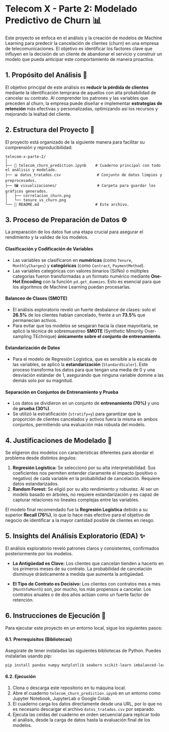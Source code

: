 # Telecom X - Parte 2: Modelado Predictivo de Churn 📊

Este proyecto se enfoca en el análisis y la creación de modelos de Machine Learning para predecir la cancelación de clientes (churn) en una empresa de telecomunicaciones. El objetivo es identificar los factores clave que influyen en la decisión de un cliente de abandonar el servicio y construir un modelo que pueda anticipar este comportamiento de manera proactiva.

## 1\. Propósito del Análisis 🎯

El objetivo principal de este análisis es **reducir la pérdida de clientes** mediante la identificación temprana de aquellos con alta probabilidad de cancelar su contrato. Al comprender los patrones y las variables que preceden al churn, la empresa puede diseñar e implementar **estrategias de retención** más efectivas y personalizadas, optimizando así los recursos y mejorando la lealtad del cliente.

## 2\. Estructura del Proyecto 📂

El proyecto está organizado de la siguiente manera para facilitar su comprensión y reproducibilidad:

```
telecom-x-parte-2/
│
├── 📄 telecom_churn_prediction.ipynb    # Cuaderno principal con todo el análisis y modelado.
├── 📊 datos_tratados.csv                # Conjunto de datos limpios y preprocesados.
├── 🖼️ visualizaciones/                  # Carpeta para guardar los gráficos generados.
│   ├── correlacion_churn.png
│   └── tenure_vs_churn.png
└── 📖 README.md                         # Este archivo.
```

## 3\. Proceso de Preparación de Datos ⚙️

La preparación de los datos fue una etapa crucial para asegurar el rendimiento y la validez de los modelos.

#### Clasificación y Codificación de Variables

  - Las variables se clasificaron en **numéricas** (como `Tenure`, `MonthlyCharges`) y **categóricas** (como `Contract`, `PaymentMethod`).
  - Las variables categóricas con valores binarios (Sí/No) o múltiples categorías fueron transformadas a un formato numérico mediante **One-Hot Encoding** con la función `pd.get_dummies`. Esto es esencial para que los algoritmos de Machine Learning puedan procesarlas.

#### Balanceo de Clases (SMOTE)

  - El análisis exploratorio reveló un fuerte desbalance de clases: solo el **26.5%** de los clientes habían cancelado, frente a un **73.5%** que permanecían activos.
  - Para evitar que los modelos se sesgaran hacia la clase mayoritaria, se aplicó la técnica de sobremuestreo **SMOTE** (Synthetic Minority Over-sampling TEchnique) **únicamente sobre el conjunto de entrenamiento**.

#### Estandarización de Datos

  - Para el modelo de Regresión Logística, que es sensible a la escala de las variables, se aplicó la **estandarización** (`StandardScaler`). Este proceso transforma los datos para que tengan una media de 0 y una desviación estándar de 1, asegurando que ninguna variable domine a las demás solo por su magnitud.

#### Separación en Conjuntos de Entrenamiento y Prueba

  - Los datos se dividieron en un conjunto de **entrenamiento (70%)** y uno de **prueba (30%)**.
  - Se utilizó la estratificación (`stratify=y`) para garantizar que la proporción de clientes cancelados y activos fuera la misma en ambos conjuntos, permitiendo una evaluación más robusta del modelo.

## 4\. Justificaciones de Modelado 🧠

Se eligieron dos modelos con características diferentes para abordar el problema desde distintos ángulos:

1.  **Regresión Logística:** Se seleccionó por su alta interpretabilidad. Sus coeficientes nos permiten entender claramente el impacto (positivo o negativo) de cada variable en la probabilidad de cancelación. Requiere datos estandarizados.
2.  **Random Forest:** Se eligió por su alto rendimiento y robustez. Al ser un modelo basado en árboles, no requiere estandarización y es capaz de capturar relaciones no lineales complejas entre las variables.

El modelo final recomendado fue la **Regresión Logística** debido a su superior **Recall (76%)**, lo que lo hace más efectivo para el objetivo de negocio de identificar a la mayor cantidad posible de clientes en riesgo.

## 5\. Insights del Análisis Exploratorio (EDA) ✨

El análisis exploratorio reveló patrones claros y consistentes, confirmados posteriormente por los modelos.

  - **La Antigüedad es Clave:** Los clientes que cancelan tienden a hacerlo en los primeros meses de su contrato. La probabilidad de cancelación disminuye drásticamente a medida que aumenta la antigüedad.

  - **El Tipo de Contrato es Decisivo:** Los clientes con contratos mes a mes (`MonthToMonth`) son, por mucho, los más propensos a cancelar. Los contratos anuales o de dos años actúan como un fuerte factor de retención.

## 6\. Instrucciones de Ejecución 🚀

Para ejecutar este proyecto en un entorno local, sigue los siguientes pasos:

#### 6.1. Prerrequisitos (Bibliotecas)

Asegúrate de tener instaladas las siguientes bibliotecas de Python. Puedes instalarlas usando pip:

```bash
pip install pandas numpy matplotlib seaborn scikit-learn imbalanced-learn
```

#### 6.2. Ejecución

1.  Clona o descarga este repositorio en tu máquina local.
2.  Abre el cuaderno `telecom_churn_prediction.ipynb` en un entorno como Jupyter Notebook, JupyterLab o Google Colab.
3.  El cuaderno carga los datos directamente desde una URL, por lo que no es necesario descargar el archivo `datos_tratados.csv` por separado.
4.  Ejecuta las celdas del cuaderno en orden secuencial para replicar todo el análisis, desde la carga de datos hasta la evaluación final de los modelos.
